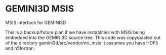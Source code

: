 # GEMINI3D MSIS

MSIS interface for GEMINI3D

This is a backup/future plan if we have instablities with MSIS being embedded into the GEMINI3D source tree.
This code was copy/pasted out of the directory gemini3d/src/vendor/nrl_msis
It assumes you have HDF5 and h5fortran.
